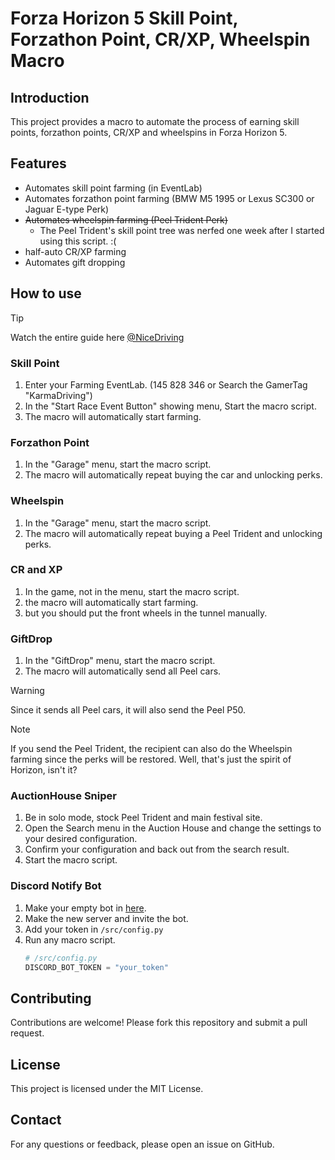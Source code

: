 # Forza Horizon 5 Skill Point, Forzathon Point, CR/XP, Wheelspin Macro

## Introduction
This project provides a macro to automate the process of earning skill points, forzathon points, CR/XP and wheelspins in Forza Horizon 5.

## Features
- Automates skill point farming (in EventLab)
- Automates forzathon point farming (BMW M5 1995 or Lexus SC300 or Jaguar E-type Perk)
- ~~Automates wheelspin farming (Peel Trident Perk)~~
  - The Peel Trident's skill point tree was nerfed one week after I started using this script. :(
- half-auto CR/XP farming
- Automates gift dropping

## How to use
> [!TIP]
> Watch the entire guide here [@NiceDriving](https://www.youtube.com/@NiceDriving/videos)  
### Skill Point
1. Enter your Farming EventLab. (145 828 346 or Search the GamerTag "KarmaDriving")
2. In the "Start Race Event Button" showing menu, Start the macro script.
3. The macro will automatically start farming.

### Forzathon Point
1. In the "Garage" menu, start the macro script.
2. The macro will automatically repeat buying the car and unlocking perks.

### Wheelspin
1. In the "Garage" menu, start the macro script.
2. The macro will automatically repeat buying a Peel Trident and unlocking perks.

### CR and XP
1. In the game, not in the menu, start the macro script.
2. the macro will automatically start farming.
3. but you should put the front wheels in the tunnel manually.

### GiftDrop
1. In the "GiftDrop" menu, start the macro script.
2. The macro will automatically send all Peel cars.

> [!WARNING]
> Since it sends all Peel cars, it will also send the Peel P50.

> [!NOTE]
> If you send the Peel Trident, the recipient can also do the Wheelspin farming since the perks will be restored. Well, that's just the spirit of Horizon, isn't it?

### AuctionHouse Sniper
1. Be in solo mode, stock Peel Trident and main festival site.
2. Open the Search menu in the Auction House and change the settings to your desired configuration.
3. Confirm your configuration and back out from the search result.
4. Start the macro script.

### Discord Notify Bot
1. Make your empty bot in [here](https://discord.com/developers).
2. Make the new server and invite the bot.
3. Add your token in `/src/config.py`
4. Run any macro script.
   ```python
   # /src/config.py
   DISCORD_BOT_TOKEN = "your_token"
   ```

## Contributing
Contributions are welcome! Please fork this repository and submit a pull request.

## License
This project is licensed under the MIT License.

## Contact
For any questions or feedback, please open an issue on GitHub.